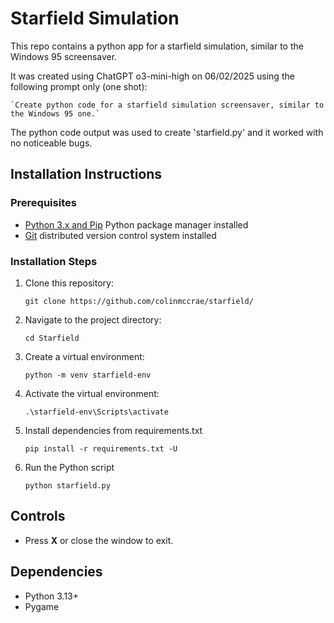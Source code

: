 # Starfield Simulation

This repo contains a python app for a starfield simulation, similar to the Windows 95 screensaver.

It was created using ChatGPT o3-mini-high on 06/02/2025 using the following prompt only (one shot):

    `Create python code for a starfield simulation screensaver, similar to the Windows 95 one.`

The python code output was used to create 'starfield.py' and it worked with no noticeable bugs.

## Installation Instructions

### Prerequisites
- [Python 3.x and Pip](https://www.python.org/) Python package manager installed
- [Git](https://git-scm.com/) distributed version control system installed

### Installation Steps

1. Clone this repository:

    `git clone https://github.com/colinmccrae/starfield/`

2. Navigate to the project directory:

    `cd Starfield`

3. Create a virtual environment:

    `python -m venv starfield-env`

4. Activate the virtual environment:

    `.\starfield-env\Scripts\activate`

5. Install dependencies from requirements.txt

    `pip install -r requirements.txt -U`

6. Run the Python script

    `python starfield.py`

## Controls
- Press **X** or close the window to exit.

## Dependencies
- Python 3.13+
- Pygame